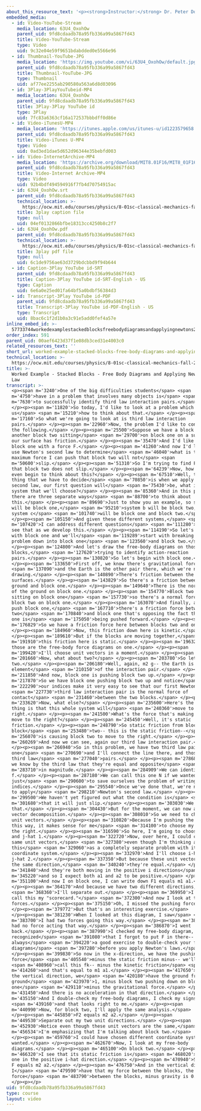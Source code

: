 ```yaml
---
about_this_resource_text: '<p><strong>Instructor:</strong> Dr. Peter Dourmashkin</p>'
embedded_media:
  - id: Video-YouTube-Stream
    media_location: 63U4_OxohOw
    parent_uid: 9fd8cdaadb78a95fb336a99a5867fd43
    title: Video-YouTube-Stream
    type: Video
    uid: 9c32e04e59f9651bdabdded0e5566e96
  - id: Thumbnail-YouTube-JPG
    media_location: 'https://img.youtube.com/vi/63U4_OxohOw/default.jpg'
    parent_uid: 9fd8cdaadb78a95fb336a99a5867fd43
    title: Thumbnail-YouTube-JPG
    type: Thumbnail
    uid: af77ee2255ab290580a563a6d8d03096
  - id: 3Play-3PlayYouTubeid-MP4
    media_location: 63U4_OxohOw
    parent_uid: 9fd8cdaadb78a95fb336a99a5867fd43
    title: 3Play-3Play YouTube id
    type: 3Play
    uid: 7fc83a6363cf16a172537bbbdff0d86e
  - id: Video-iTunesU-MP4
    media_location: 'https://itunes.apple.com/us/itunes-u/id1223579658'
    parent_uid: 9fd8cdaadb78a95fb336a99a5867fd43
    title: Video-iTunes U-MP4
    type: Video
    uid: 0ad3ed1dae5d652d96344e35bebfd003
  - id: Video-InternetArchive-MP4
    media_location: 'https://archive.org/download/MIT8.01F16/MIT8_01F16_W02PS01v02_1_360p.mp4'
    parent_uid: 9fd8cdaadb78a95fb336a99a5867fd43
    title: Video-Internet Archive-MP4
    type: Video
    uid: 92b4bdf494594916f7fb4d70754915ac
  - id: 63U4_OxohOw.srt
    parent_uid: 9fd8cdaadb78a95fb336a99a5867fd43
    technical_location: >-
      https://ocw.mit.edu/courses/physics/8-01sc-classical-mechanics-fall-2016/week-2-newtons-laws/ps.2.2-worked-example-pushing-stacked-blocks/worked-example-stacked-blocks-free-body-diagrams-and-applying-newtons-2nd-law/63U4_OxohOw.srt
    title: 3play caption file
    type: null
    uid: 04ef0132866bfbe18313cc4250b8c2f7
  - id: 63U4_OxohOw.pdf
    parent_uid: 9fd8cdaadb78a95fb336a99a5867fd43
    technical_location: >-
      https://ocw.mit.edu/courses/physics/8-01sc-classical-mechanics-fall-2016/week-2-newtons-laws/ps.2.2-worked-example-pushing-stacked-blocks/worked-example-stacked-blocks-free-body-diagrams-and-applying-newtons-2nd-law/63U4_OxohOw.pdf
    title: 3play pdf file
    type: null
    uid: 6c1de9756ae63d3729bdcbbd9f94b644
  - id: Caption-3Play YouTube id-SRT
    parent_uid: 9fd8cdaadb78a95fb336a99a5867fd43
    title: Caption-3Play YouTube id-SRT-English - US
    type: Caption
    uid: 6e6a0e25ed01fa64bf5a0bdbf56384d3
  - id: Transcript-3Play YouTube id-PDF
    parent_uid: 9fd8cdaadb78a95fb336a99a5867fd43
    title: Transcript-3Play YouTube id-PDF-English - US
    type: Transcript
    uid: 8bac6c1f2d1b0a3c91e5add0fef4a57e
inline_embed_id: >-
  57733744workedexamplestackedblocksfreebodydiagramsandapplyingnewtons2ndlaw31594812
order_index: 591
parent_uid: 00aef6423d37f1e08db3ced31e4003c0
related_resources_text: ''
short_url: worked-example-stacked-blocks-free-body-diagrams-and-applying-newtons-2nd-law
technical_location: >-
  https://ocw.mit.edu/courses/physics/8-01sc-classical-mechanics-fall-2016/week-2-newtons-laws/ps.2.2-worked-example-pushing-stacked-blocks/worked-example-stacked-blocks-free-body-diagrams-and-applying-newtons-2nd-law
title: >-
  Worked Example - Stacked Blocks - Free Body Diagrams and Applying Newton's 2nd
  Law
transcript: >-
  <p><span m='3240'>One of the big difficulties students</span> <span
  m='4750'>have in a problem that involves many objects is</span> <span
  m='7630'>to successfully identify third law interaction pairs.</span>
  </p><p><span m='11820'>So today, I'd like to look at a problem which shows
  us</span> <span m='15210'>how to think about that.</span> </p><p><span
  m='17160'>So what we're going to look at is third law interaction
  pairs.</span> </p><p><span m='22960'>Now, the problem I'd like to consider is
  the following.</span> </p><p><span m='25500'>Suppose we have a block one and
  another block two sitting</span> <span m='29700'>on block one on a surface and
  our surface has friction.</span> </p><p><span m='35470'>And I'd like to push
  block one with a force F.</span> </p><p><span m='41260'>And now I'd like to
  use Newton's second law to determine</span> <span m='46040'>what is the
  maximum force I can push that block two will not</span> <span
  m='50600'>slip.</span> </p><p><span m='51310'>So I'm trying to find F max such
  that block two does not slip.</span> </p><p><span m='64239'>Now, how do we
  even begin to think about this?</span> </p><p><span m='67510'>Well, the first
  thing that we have to decide</span> <span m='70850'>is when we apply Newton's
  second law, our first question will</span> <span m='75430'>be, what is the
  system that we'll choose?</span> </p><p><span m='85360'>And in this problem,
  there are three separate ways</span> <span m='88700'>to think about
  this.</span> </p><p><span m='89690'>Just to show you an example, so system a
  will be block one,</span> <span m='95210'>system b will be block two, and
  system c</span> <span m='101740'>will be block one and block two.</span>
  </p><p><span m='105150'>And given these different systems,</span> <span
  m='107420'>I can address different questions</span> <span m='111280'>and we'll
  see that as we develop this.</span> </p><p><span m='114190'>So let's start
  with block one and we'll</span> <span m='119289'>start with breaking our
  problem down into block one</span> <span m='123560'>and block two.</span>
  </p><p><span m='124800'>And let's draw the free-body diagrams on those
  blocks,</span> <span m='127620'>trying to identify action-reaction
  pairs.</span> </p><p><span m='130820'>So let's begin with block one.</span>
  </p><p><span m='133650'>First off, we know there's gravitational force</span>
  <span m='137090'>and the Earth is the other pair there, which we're not
  drawing.</span> </p><p><span m='140890'>There's friction between the
  surfaces.</span> </p><p><span m='143829'>So there's a friction between the
  ground and block one.</span> </p><p><span m='149640'>There is the normal force
  of the ground on block one.</span> </p><p><span m='154770'>Block two is
  sitting on block one</span> <span m='157730'>so there's a normal force of
  block two on block one.</span> </p><p><span m='163070'>And finally, as you
  push block one,</span> <span m='167710'>there's a friction force between block
  two</span> <span m='170840'>and block one that's opposing the fact that block
  one is</span> <span m='175050'>being pushed forward.</span> </p><p><span
  m='176829'>So we have a friction force here between blocks two and one.</span>
  </p><p><span m='184960'>Now, this friction down here is kinetic.</span>
  </p><p><span m='189610'>But if the blocks are moving together,</span> <span
  m='191910'>this friction here is static.</span> </p><p><span m='196329'>So
  those are the free-body force diagrams on one.</span> </p><p><span
  m='199420'>I'll choose unit vectors in a moment.</span> </p><p><span
  m='201660'>Now, what about two?</span> </p><p><span m='203780'>So let's draw
  two.</span> </p><p><span m='206180'>Well, again, m2 g-- the Earth is the other
  element</span> <span m='210150'>of the interaction pair.</span> </p><p><span
  m='211850'>And now, block one is pushing block two up.</span> </p><p><span
  m='217870'>So we have block one pushing block two up and notice</span> <span
  m='222290'>our indices make it very easy to see that our first Newton's</span>
  <span m='227730'>third law interaction pair is the normal force of
  contact</span> <span m='231460'>between the two blocks.</span> </p><p><span
  m='233620'>Now, what else?</span> </p><p><span m='235600'>Here's the subtle
  thing is that this whole system will</span> <span m='240360'>move to the
  right.</span> </p><p><span m='241500'>What's the force that's making block two
  move to the right?</span> </p><p><span m='245450'>Well, it's static
  friction.</span> </p><p><span m='248790'>So static friction from block one and
  block</span> <span m='253480'>two-- this is the static friction--</span> <span
  m='256070'>is causing block two to move to the right.</span> </p><p><span
  m='260269'>And now we can see, again our third law interaction pair.</span>
  </p><p><span m='266940'>So in this problem, we have two third law pairs, this
  one</span> <span m='270690'>and I'll connect the line there, and those are the
  third law</span> <span m='277040'>pairs.</span> </p><p><span m='278680'>Now,
  we know by the third law that they're equal and opposite</span> <span
  m='283710'>in magnitude.</span> </p><p><span m='284909'>We can identify
  f.</span> </p><p><span m='287180'>We can call this one N if we wanted
  just</span> <span m='290600'>to save ourselves the problem of writing a lot of
  indices.</span> </p><p><span m='295540'>Once we've done that, we're now ready
  to apply</span> <span m='298210'>Newton's second law.</span> </p><p><span
  m='299500'>We haven't yet figured out what the condition is</span> <span
  m='301680'>that it will just slip.</span> </p><p><span m='303030'>We'll get to
  that.</span> </p><p><span m='304430'>But for the moment, we can now apply
  vector decomposition.</span> </p><p><span m='308010'>So we need to choose some
  unit vectors.</span> </p><p><span m='310820'>Because I'm pushing the system
  this way, it makes sense for me</span> <span m='314100'>to choose my i-hat to
  the right.</span> </p><p><span m='316590'>So here, I'm going to choose i-hat 1
  and j-hat 1.</span> </p><p><span m='322720'>Now, over here, I could choose the
  same unit vectors,</span> <span m='327380'>even though I'm thinking about
  this</span> <span m='329060'>as a completely separate problem with its own
  coordinate system.</span> </p><p><span m='332970'>And I'll choose i-hat 2 and
  j-hat 2.</span> </p><p><span m='337350'>But because these unit vectors are in
  the same direction,</span> <span m='340240'>they're equal.</span> </p><p><span
  m='341840'>And they're both moving in the positive i directions</span> <span
  m='345220'>and so I expect both a1 and a2 to be positive.</span> </p><p><span
  m='351100'>And now I on block one, I can write down F1 equals m1 a1.</span>
  </p><p><span m='364170'>And because we have two different directions,</span>
  <span m='368360'>I'll separate out.</span> </p><p><span m='369950'>I like to
  call this my "scorecard."</span> <span m='372300'>And now I look at the
  forces.</span> </p><p><span m='375150'>Oh, I missed the pushing force.</span>
  </p><p><span m='379772'>But that's an interesting exercise.</span>
  </p><p><span m='381230'>When I looked at this diagram, I saw</span> <span
  m='383700'>I had two forces going this way.</span> </p><p><span m='385260'>I
  had no force acting that way.</span> </p><p><span m='386870'>I went
  back.</span> </p><p><span m='387990'>I checked my free-body diagram, and
  recognized</span> <span m='391080'>that I forgot to put F in there--
  always</span> <span m='394220'>a good exercise to double-check your free-body
  diagrams</span> <span m='397280'>before you apply Newton's laws.</span>
  </p><p><span m='399830'>So now in the x-direction, we have the pushing
  force</span> <span m='405540'>minus the static friction minus-- we'll</span>
  <span m='408960'>call this fk-- minus the kinetic friction</span> <span
  m='414260'>and that's equal to m1 a1.</span> </p><p><span m='417650'>Now in
  the vertical direction, we</span> <span m='420180'>have the ground friction, N
  ground</span> <span m='423970'>1, minus block two pushing down on block
  one</span> <span m='429110'>minus the gravitational force.</span> </p><p><span
  m='431450'>And there is no acceleration in that direction.</span> </p><p><span
  m='435150'>And I double-check my free-body diagrams, I check my signs,</span>
  <span m='439160'>and that looks right to me.</span> </p><p><span
  m='440990'>Now, for block two, I'll apply the same analysis.</span>
  </p><p><span m='445850'>F2 equals m2 a2.</span> </p><p><span
  m='449530'>Separate out my two unit directions.</span> </p><p><span
  m='452930'>Notice even though these unit vectors are the same,</span> <span
  m='456534'>I'm emphasizing that I'm talking about block two.</span>
  </p><p><span m='459760'>I could have chosen different coordinate systems if I
  wanted.</span> </p><p><span m='462670'>Now, I look at my free-body
  diagrams.</span> </p><p><span m='465100'>On block two.</span> </p><p><span
  m='466320'>I see that its static friction is</span> <span m='468020'>the only
  one in the positive i-hat direction.</span> </p><p><span m='470940'>So I have
  F equals m2 a2.</span> </p><p><span m='476750'>And in the vertical directions,
  I</span> <span m='479590'>have that my force between the blocks, the normal
  force</span> <span m='483790'>between the blocks, minus gravity is 0.</span>
  </p><p></p>
uid: 9fd8cdaadb78a95fb336a99a5867fd43
type: course
layout: video
---
```

